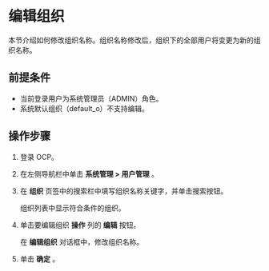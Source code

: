 # 编辑组织

本节介绍如何修改组织名称。组织名称修改后，组织下的全部用户将变更为新的组织名称。

## 前提条件

* 当前登录用户为系统管理员（ADMIN）角色。
* 系统默认组织（default_o）不支持编辑。

## 操作步骤

1. 登录 OCP。

2. 在左侧导航栏中单击 **系统管理 > 用户管理** 。

3. 在 **组织** 页签中的搜索栏中填写组织名称关键字，并单击搜索按钮。

   组织列表中显示符合条件的组织。

4. 单击要编辑组织 **操作** 列的 **编辑** 按钮。

   在 **编辑组织** 对话框中，修改组织名称。

5. 单击 **确定** 。
